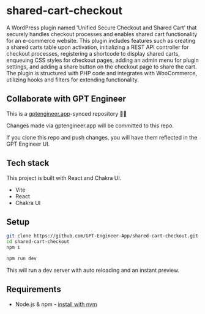 # shared-cart-checkout

A WordPress plugin named 'Unified Secure Checkout and Shared Cart' that securely handles checkout processes and enables shared cart functionality for an e-commerce website. This plugin includes features such as creating a shared carts table upon activation, initializing a REST API controller for checkout processes, registering a shortcode to display shared carts, enqueuing CSS styles for checkout pages, adding an admin menu for plugin settings, and adding a share button on the checkout page to share the cart. The plugin is structured with PHP code and integrates with WooCommerce, utilizing hooks and filters for extending functionality.

## Collaborate with GPT Engineer

This is a [gptengineer.app](https://gptengineer.app)-synced repository 🌟🤖

Changes made via gptengineer.app will be committed to this repo.

If you clone this repo and push changes, you will have them reflected in the GPT Engineer UI.

## Tech stack

This project is built with React and Chakra UI.

- Vite
- React
- Chakra UI

## Setup

```sh
git clone https://github.com/GPT-Engineer-App/shared-cart-checkout.git
cd shared-cart-checkout
npm i
```

```sh
npm run dev
```

This will run a dev server with auto reloading and an instant preview.

## Requirements

- Node.js & npm - [install with nvm](https://github.com/nvm-sh/nvm#installing-and-updating)

